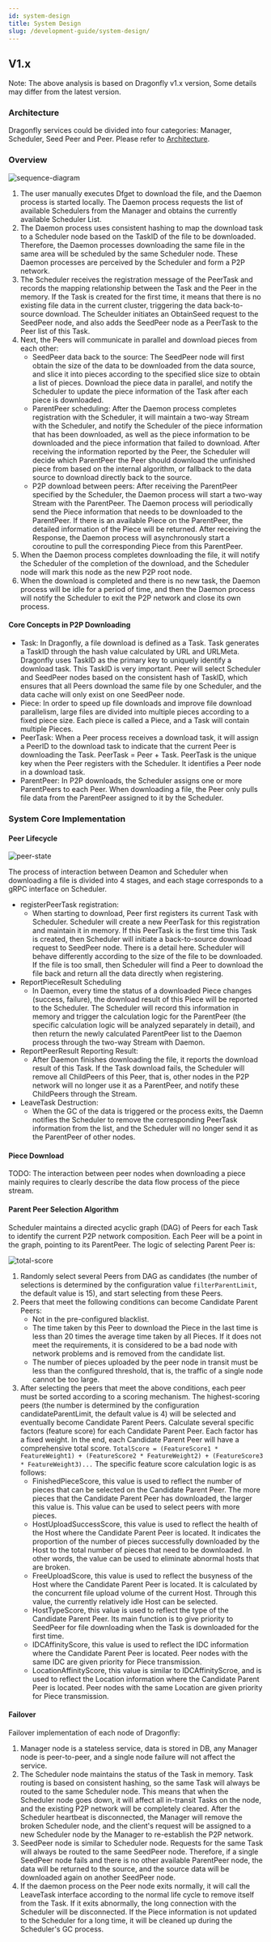 ```yaml
---
id: system-design
title: System Design
slug: /development-guide/system-design/
---
```


## V1.x

Note: The above analysis is based on Dragonfly v1.x version, Some details may differ from the latest version.

### Architecture

Dragonfly services could be divided into four categories: Manager, Scheduler, Seed Peer and Peer. Please refer
to [Architecture](./../operations/deployment/architecture.md).

### Overview

![sequence-diagram](./../resource/getting-started/sequence-diagram.png)

1. The user manually executes Dfget to download the file, and the Daemon process is started locally. The Daemon process
   requests the list of available Schedulers from the Manager and obtains the currently available Scheduler List.
2. The Daemon process uses consistent hashing to map the download task to a Scheduler node based on the TaskID of the
   file to be downloaded. Therefore, the Daemon processes downloading the same file in the same area will be scheduled
   by the same Scheduler node. These Daemon processes are perceived by the Scheduler and form a P2P network.
3. The Scheduler receives the registration message of the PeerTask and records the mapping relationship between the Task
   and the Peer in the memory. If the Task is created for the first time, it means that there is no existing file data
   in the current cluster, triggering the data back-to-source download. The Scheulder initiates an ObtainSeed request to
   the SeedPeer node, and also adds the SeedPeer node as a PeerTask to the Peer list of this Task.
4. Next, the Peers will communicate in parallel and download pieces from each other:
   - SeedPeer data back to the source: The SeedPeer node will first obtain the size of the data to be downloaded from
     the data source, and slice it into pieces according to the specified slice size to obtain a list of pieces. Download
     the piece data in parallel, and notify the Scheduler to update the piece information of the Task after each piece is
     downloaded.
   - ParentPeer scheduling: After the Daemon process completes registration with the Scheduler, it will maintain a
     two-way Stream with the Scheduler, and notify the Scheduler of the piece information that has been downloaded, as
     well as the piece information to be downloaded and the piece information that failed to download. After receiving the
     information reported by the Peer, the Scheduler will decide which ParentPeer the Peer should download the unfinished
     piece from based on the internal algorithm, or fallback to the data source to download directly back to the source.
   - P2P download between peers: After receiving the ParentPeer specified by the Scheduler, the Daemon process will
     start a two-way Stream with the ParentPeer. The Daemon process will periodically send the Piece information that
     needs to be downloaded to the ParentPeer. If there is an available Piece on the ParentPeer, the detailed information
     of the Piece will be returned. After receiving the Response, the Daemon process will asynchronously start a coroutine
     to pull the corresponding Piece from this ParentPeer.
5. When the Daemon process completes downloading the file, it will notify the Scheduler of the completion of the
   download, and the Scheduler node will mark this node as the new P2P root node.
6. When the download is completed and there is no new task, the Daemon process will be idle for a period of time, and
   then the Daemon process will notify the Scheduler to exit the P2P network and close its own process.

#### Core Concepts in P2P Downloading

- Task: In Dragonfly, a file download is defined as a Task. Task generates a TaskID through the hash value calculated by
  URL and URLMeta. Dragonfly uses TaskID as the primary key to uniquely identify a download task. This TaskID is very
  important. Peer will select Scheduler and SeedPeer nodes based on the consistent hash of TaskID, which ensures that
  all Peers download the same file by one Scheduler, and the data cache will only exist on one SeedPeer node.
- Piece: In order to speed up file downloads and improve file download parallelism, large files are divided into
  multiple pieces according to a fixed piece size. Each piece is called a Piece, and a Task will contain multiple
  Pieces.
- PeerTask: When a Peer process receives a download task, it will assign a PeerID to the download task to indicate that
  the current Peer is downloading the Task. PeerTask = Peer + Task. PeerTask is the unique key when the Peer registers
  with the Scheduler. It identifies a Peer node in a download task.
- ParentPeer: In P2P downloads, the Scheduler assigns one or more ParentPeers to each Peer. When downloading a file, the
  Peer only pulls file data from the ParentPeer assigned to it by the Scheduler.

### System Core Implementation

#### Peer Lifecycle

![peer-state](./../resource/development-guide/system-design/peer-state.png)

The process of interaction between Deamon and Scheduler when downloading a file is divided into 4 stages, and each stage corresponds to a gRPC interface on Scheduler.

- registerPeerTask registration:
  - When starting to download, Peer first registers its current Task with Scheduler. Scheduler will create a new PeerTask for this registration and maintain it in memory. If this PeerTask is the first time this Task is created, then Scheduler will initiate a back-to-source download request to SeedPeer node. There is a detail here. Scheduler will behave differently according to the size of the file to be downloaded. If the file is too small, then Scheduler will find a Peer to download the file back and return all the data directly when registering.
- ReportPieceResult Scheduling
  - In Daemon, every time the status of a downloaded Piece changes (success, failure), the download result of this Piece will be reported to the Scheduler. The Scheduler will record this information in memory and trigger the calculation logic for the ParentPeer (the specific calculation logic will be analyzed separately in detail), and then return the newly calculated ParentPeer list to the Daemon process through the two-way Stream with Daemon.
- ReportPeerResult Reporting Result:
  - After Daemon finishes downloading the file, it reports the download result of this Task. If the Task download fails, the Scheduler will remove all ChildPeers of this Peer, that is, other nodes in the P2P network will no longer use it as a ParentPeer, and notify these ChildPeers through the Stream.
- LeaveTask Destruction:
  - When the GC of the data is triggered or the process exits, the Daemn notifies the Scheduler to remove the corresponding PeerTask information from the list, and the Scheduler will no longer send it as the ParentPeer of other nodes.

#### Piece Download

TODO: The interaction between peer nodes when downloading a piece mainly requires to clearly describe the data flow process of the piece stream.

#### Parent Peer Selection Algorithm

Scheduler maintains a directed acyclic graph (DAG) of Peers for each Task to identify the current P2P network composition. Each Peer will be a point in the graph, pointing to its ParentPeer.
The logic of selecting Parent Peer is:

![total-score](./../resource/development-guide/system-design/total-score.png)

1. Randomly select several Peers from DAG as candidates (the number of selections is determined by the configuration value `filterParentLimit`, the default value is 15), and start selecting from these Peers.
2. Peers that meet the following conditions can become Candidate Parent Peers:
   - Not in the pre-configured blacklist.
   - The time taken by this Peer to download the Piece in the last time is less than 20 times the average time taken by all Pieces. If it does not meet the requirements, it is considered to be a bad node with network problems and is removed from the candidate list.
   - The number of pieces uploaded by the peer node in transit must be less than the configured threshold, that is, the traffic of a single node cannot be too large.
3. After selecting the peers that meet the above conditions, each peer must be sorted according to a scoring mechanism. The highest-scoring peers (the number is determined by the configuration candidateParentLimit, the default value is 4) will be selected and eventually become Candidate Parent Peers. Calculate several specific factors (feature score) for each Candidate Parent Peer. Each factor has a fixed weight. In the end, each Candidate Parent Peer will have a comprehensive total score. `TotalScore = (FeatureScore1 * FeatureWeight1) + (FeatureScore2 * FeatureWeight2) + (FeatureScore3 * FeatureWeight3)...` The specific feature score calculation logic is as follows:
   - FinishedPieceScore, this value is used to reflect the number of pieces that can be selected on the Candidate Parent Peer. The more pieces that the Candidate Parent Peer has downloaded, the larger this value is. This value can be used to select peers with more pieces.
   - HostUploadSuccessScore, this value is used to reflect the health of the Host where the Candidate Parent Peer is located. It indicates the proportion of the number of pieces successfully downloaded by the Host to the total number of pieces that need to be downloaded. In other words, the value can be used to eliminate abnormal hosts that are broken.
   - FreeUploadScore, this value is used to reflect the busyness of the Host where the Candidate Parent Peer is located. It is calculated by the concurrent file upload volume of the current Host. Through this value, the currently relatively idle Host can be selected.
   - HostTypeScore, this value is used to reflect the type of the Candidate Parent Peer. Its main function is to give priority to SeedPeer for file downloading when the Task is downloaded for the first time.
   - IDCAffinityScore, this value is used to reflect the IDC information where the Candidate Parent Peer is located. Peer nodes with the same IDC are given priority for Piece transmission.
   - LocationAffinityScore, this value is similar to IDCAffinityScroe, and is used to reflect the Location information where the Candidate Parent Peer is located. Peer nodes with the same Location are given priority for Piece transmission.

#### Failover

Failover implementation of each node of Dragonfly:

1. Manager node is a stateless service, data is stored in DB, any Manager node is peer-to-peer, and a single node failure will not affect the service.
2. The Scheduler node maintains the status of the Task in memory. Task routing is based on consistent hashing, so the same Task will always be routed to the same Scheduler node. This means that when the Scheduler node goes down, it will affect all in-transit Tasks on the node, and the existing P2P network will be completely cleared. After the Scheduler heartbeat is disconnected, the Manager will remove the broken Scheduler node, and the client's request will be assigned to a new Scheduler node by the Manager to re-establish the P2P network.
3. SeedPeer node is similar to Scheduler node. Requests for the same Task will always be routed to the same SeedPeer node. Therefore, if a single SeedPeer node fails and there is no other available ParentPeer node, the data will be returned to the source, and the source data will be downloaded again on another SeedPeer node.
4. If the daemon process on the Peer node exits normally, it will call the LeaveTask interface according to the normal life cycle to remove itself from the Task. If it exits abnormally, the long connection with the Scheduler will be disconnected. If the Piece information is not updated to the Scheduler for a long time, it will be cleaned up during the Scheduler's GC process.
